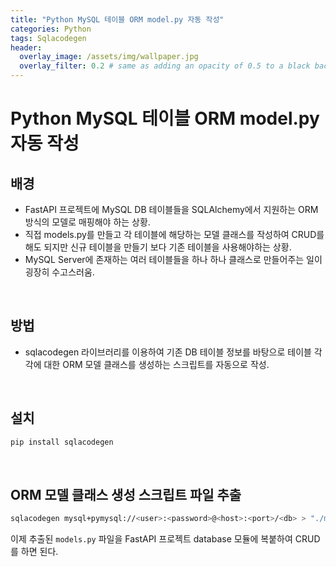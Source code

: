 ```yaml
---
title: "Python MySQL 테이블 ORM model.py 자동 작성"
categories: Python
tags: Sqlacodegen
header:
  overlay_image: /assets/img/wallpaper.jpg
  overlay_filter: 0.2 # same as adding an opacity of 0.5 to a black background
---
```


# Python MySQL 테이블 ORM model.py 자동 작성

## 배경

- FastAPI 프로젝트에 MySQL DB 테이블들을 SQLAlchemy에서 지원하는 ORM 방식의 모델로 매핑해야 하는 상황.
- 직접 models.py를 만들고 각 테이블에 해당하는 모델 클래스를 작성하여 CRUD를 해도 되지만 신규 테이블을 만들기 보다 기존 테이블을 사용해야하는 상황.
- MySQL Server에 존재하는 여러 테이블들을 하나 하나 클래스로 만들어주는 일이 굉장히 수고스러움.

<br>

## 방법

- sqlacodegen 라이브러리를 이용하여 기존 DB 테이블 정보를 바탕으로 테이블 각각에 대한 ORM 모델 클래스를 생성하는 스크립트를 자동으로 작성.

<br>

## 설치

```bash
pip install sqlacodegen
```

<br>

## ORM 모델 클래스 생성 스크립트 파일 추출

```bash
sqlacodegen mysql+pymysql://<user>:<password>@<host>:<port>/<db> > "./models.py"
```

이제 추출된 `models.py` 파일을 FastAPI 프로젝트 database 모듈에 복붙하여 CRUD를 하면 된다.